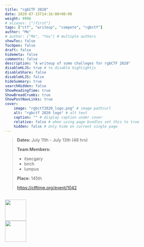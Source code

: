 ```yaml
---
title: "rgbCTF 2020"
date: 2020-07-15T14:16:00+00:00
weight: 9996
# aliases: ["/first"]
tags: ["ctf", "writeup", "compete", "rgbctf"]
author: "Me"
# author: ["Me", "You"] # multiple authors
showToc: false
TocOpen: false
draft: false
hidemeta: false
comments: false
description: "A writeup of some challeges for rgbCTF 2020"
disableHLJS: true # to disable highlightjs
disableShare: false
disableHLJS: false
hideSummary: true
searchHidden: false
ShowReadingTime: true
ShowBreadCrumbs: true
ShowPostNavLinks: true
cover:
    image: "rgbctf2020_logo.png" # image path/url
    alt: "rgbctf 2020 logo" # alt text
    caption: "" # display caption under cover
    relative: false # when using page bundles set this to true
    hidden: false # only hide on current single page
---
```


> **Dates:** July 11th - July 13th (48 hrs)
>
> **Team Members:**
> - itsecgary
> - birch
> - lumpus
> 
> **Place:** 145th
> 
> https://ctftime.org/event/1042

<br>
<a href="https://www.itsecgary.com/crypto/rgbctf2020">
    <img src="/img/crypto.png" height="70" class="border">
</a>
<br>
<a href="https://www.itsecgary.com/forensics/rgbctf2020">
    <img src="/img/forensics.png" height="70" class="border">
</a>


